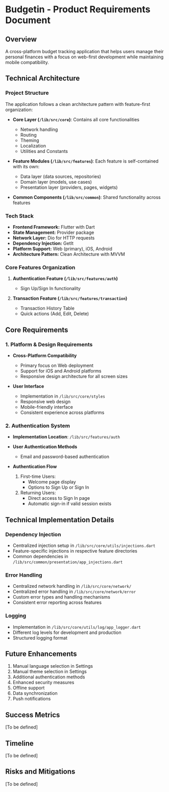 # Budgetin - Product Requirements Document

## Overview

A cross-platform budget tracking application that helps users manage their personal finances with a focus on web-first development while maintaining mobile compatibility.

## Technical Architecture

### Project Structure

The application follows a clean architecture pattern with feature-first organization:

- **Core Layer (`/lib/src/core`)**: Contains all core functionalities
  - Network handling
  - Routing
  - Theming
  - Localization
  - Utilities and Constants
- **Feature Modules (`/lib/src/features`)**: Each feature is self-contained with its own:

  - Data layer (data sources, repositories)
  - Domain layer (models, use cases)
  - Presentation layer (providers, pages, widgets)

- **Common Components (`/lib/src/common`)**: Shared functionality across features

### Tech Stack

- **Frontend Framework:** Flutter with Dart
- **State Management:** Provider package
- **Network Layer:** Dio for HTTP requests
- **Dependency Injection:** GetIt
- **Platform Support:** Web (primary), iOS, Android
- **Architecture Pattern:** Clean Architecture with MVVM

### Core Features Organization

1. **Authentication Feature (`/lib/src/features/auth`)**

   - Sign Up/Sign In functionality

2. **Transaction Feature (`/lib/src/features/transaction`)**
   - Transaction History Table
   - Quick actions (Add, Edit, Delete)

## Core Requirements

### 1. Platform & Design Requirements

- **Cross-Platform Compatibility**

  - Primary focus on Web deployment
  - Support for iOS and Android platforms
  - Responsive design architecture for all screen sizes

- **User Interface**
  - Implementation in `/lib/src/core/styles`
  - Responsive web design
  - Mobile-friendly interface
  - Consistent experience across platforms

### 2. Authentication System

- **Implementation Location**: `/lib/src/features/auth`
- **User Authentication Methods**

  - Email and password-based authentication

- **Authentication Flow**
  1. First-time Users:
     - Welcome page display
     - Options to Sign Up or Sign In
  2. Returning Users:
     - Direct access to Sign In page
     - Automatic sign-in if valid session exists

## Technical Implementation Details

### Dependency Injection

- Centralized injection setup in `/lib/src/core/utils/injections.dart`
- Feature-specific injections in respective feature directories
- Common dependencies in `/lib/src/common/presentation/app_injections.dart`

### Error Handling

- Centralized network handling in `/lib/src/core/network/`
- Centralized error handling in `/lib/src/core/network/error`
- Custom error types and handling mechanisms
- Consistent error reporting across features

### Logging

- Implementation in `/lib/src/core/utils/log/app_logger.dart`
- Different log levels for development and production
- Structured logging format

## Future Enhancements

1. Manual language selection in Settings
2. Manual theme selection in Settings
3. Additional authentication methods
4. Enhanced security measures
5. Offline support
6. Data synchronization
7. Push notifications

## Success Metrics

[To be defined]

## Timeline

[To be defined]

## Risks and Mitigations

[To be defined]
